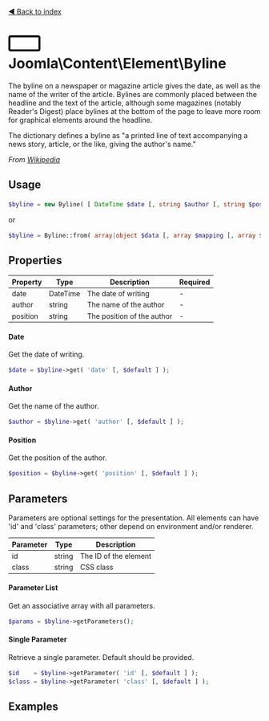 [◄ Back to index](index.md)
# ![Byline icon](docs/assets/undefined.svg) Joomla\Content\Element\Byline

The byline on a newspaper or magazine article gives the date, as well as the name of the writer of the article.
Bylines are commonly placed between the headline and the text of the article, although some magazines (notably
Reader's Digest) place bylines at the bottom of the page to leave more room for graphical elements around the
headline.

The dictionary defines a byline as "a printed line of text accompanying a news story, article, or the like, giving
the author's name."

_From [Wikipedia](https://en.wikipedia.org/wiki/Byline)_

## Usage

```php
$byline = new Byline( [ DateTime $date [, string $author [, string $position [, array $params ] ] ] ] );
```

or

```php
$byline = Byline::from( array|object $data [, array $mapping [, array $params ] ] );
```



## Properties

Property | Type   | Description  | Required
-------- | ------ | ------------ | ----
date | DateTime | The date of writing | -
author | string | The name of the author | -
position | string | The position of the author | -

#### Date

Get the date of writing.



```php
$date = $byline->get( 'date' [, $default ] );
```

#### Author

Get the name of the author.



```php
$author = $byline->get( 'author' [, $default ] );
```

#### Position

Get the position of the author.



```php
$position = $byline->get( 'position' [, $default ] );
```

## Parameters

Parameters are optional settings for the presentation.
All elements can have 'id' and 'class' parameters; other depend on environment 
and/or renderer.

Parameter | Type   | Description
--------- | ------ | -----------
id        | string | The ID of the element
class     | string | CSS class

#### Parameter List

Get an associative array with all parameters.

```php
$params = $byline->getParameters();
```

#### Single Parameter

Retrieve a single parameter. Default should be provided.

```php
$id    = $byline->getParameter( 'id' [, $default ] );
$class = $byline->getParameter( 'class' [, $default ] );
```

## Examples

